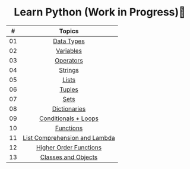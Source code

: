 <center>

# Learn Python (Work in Progress)🐍

| # | Topics                                                    |
|------|:---------------------------------------------------------:|
| 01  |  [Data Types](./01_data_types.ipynb) |
| 02  |  [Variables](./02_variables.ipynb) |
| 03  |  [Operators](./03_operators.ipynb) |
| 04  |  [Strings](./04_strings.ipynb) |
| 05  |  [Lists](./05_lists.ipynb) |
| 06  |  [Tuples](./06_tuples.ipynb) |
| 07  |  [Sets](./07_sets.ipynb) |
| 08  |  [Dictionaries](./08_dictionaries.ipynb) |
| 09  |  [Conditionals + Loops](./09_condtionals_loops.ipynb) |
| 10  |  [Functions](./10_functions.ipynb) |
| 11  |  [List Comprehension and Lambda](./11_list_comprehension_lambda.ipynb) |
| 12  |  [Higher Order Functions](./12_higher_order_functions.ipynb) |
| 13  |  [Classes and Objects](./13_classes_objects.ipynb) |

</center>
